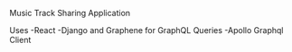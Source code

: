 Music Track Sharing Application

Uses
-React
-Django and Graphene for GraphQL Queries
-Apollo Graphql Client
